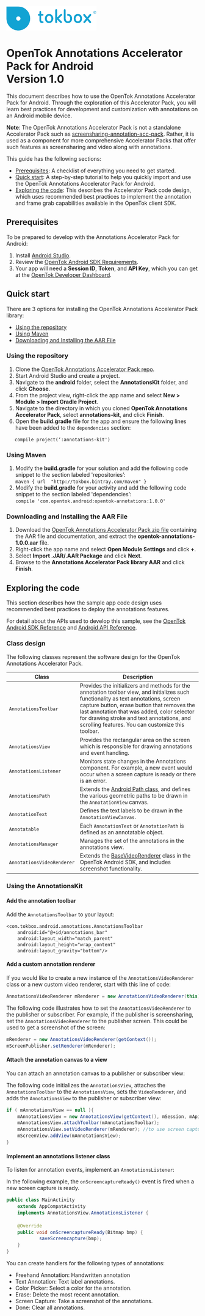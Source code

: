 ![logo](../tokbox-logo.png)

# OpenTok Annotations Accelerator Pack for Android<br/>Version 1.0

This document describes how to use the OpenTok Annotations Accelerator Pack for Android. Through the exploration of this Accelerator Pack, you will learn best practices for development and customization with annotations on an Android mobile device.

**Note**: The OpenTok Annotations Accelerator Pack is not a standalone Accelerator Pack such as [screensharing-annotation-acc-pack](https://github.com/opentok/screensharing-annotation-acc-pack). Rather, it is used as a component for more comprehensive Accelerator Packs that offer such features as screensharing and video along with annotations. 

This guide has the following sections:

* [Prerequisites](#prerequisites): A checklist of everything you need to get started.
* [Quick start](#quick-start): A step-by-step tutorial to help you quickly import and use the OpenTok Annotations Accelerator Pack for Android.
* [Exploring the code](#exploring-the-code): This describes the Accelerator Pack code design, which uses recommended best practices to implement the annotation and frame grab capabilities available in the OpenTok client SDK. 


## Prerequisites

To be prepared to develop with the Annotations Accelerator Pack for Android:

1. Install [Android Studio](http://developer.android.com/intl/es/sdk/index.html).
2. Review the [OpenTok Android SDK Requirements](https://tokbox.com/developer/sdks/android/#developerandclientrequirements).
3. Your app will need a **Session ID**, **Token**, and **API Key**, which you can get at the [OpenTok Developer Dashboard](https://dashboard.tokbox.com/).


## Quick start

There are 3 options for installing the OpenTok Annotations Accelerator Pack library:

  - [Using the repository](#using-the-repository)
  - [Using Maven](#using-maven)
  - [Downloading and Installing the AAR File](#downloading-and-installing-the-aar-file)


### Using the repository

1. Clone the [OpenTok Annotations Accelerator Pack repo](https://github.com/opentok/annotation-acc-pack).
2. Start Android Studio and create a project. 
3. Navigate to the **android** folder, select the **AnnotationsKit** folder, and click **Choose**.
4. From the project view, right-click the app name and select **New > Module > Import Gradle Project**.
5. Navigate to the directory in which you cloned **OpenTok Annotations Accelerator Pack**, select **annotations-kit**, and click **Finish**.
6. Open the **build.gradle** file for the app and ensure the following lines have been added to the `dependencies` section:
```
   compile project(‘:annotations-kit')
```

### Using Maven

<ol>

<li>Modify the <b>build.gradle</b> for your solution and add the following code snippet to the section labeled 'repositories’:

<code>
maven { url  "http://tokbox.bintray.com/maven" }
</code>

</li>

<li>Modify the <b>build.gradle</b> for your activity and add the following code snippet to the section labeled 'dependencies’: 


<code>
compile 'com.opentok.android:opentok-annotations:1.0.0'
</code>

</li>

</ol>



### Downloading and Installing the AAR File

1.  Download the [OpenTok Annotations Accelerator Pack zip file](https://s3.amazonaws.com/artifact.tokbox.com/solution/rel/annotations/android/opentok-annotations-1.0.0.zip) containing the AAR file and documentation, and extract the **opentok-annotations-1.0.0.aar** file.
2.  Right-click the app name and select **Open Module Settings** and click **+**.
3.  Select **Import .JAR/.AAR Package** and click **Next**.
4.  Browse to the **Annotations Accelerator Pack library AAR** and click **Finish**.


## Exploring the code

This section describes how the sample app code design uses recommended best practices to deploy the annotations features. 

For detail about the APIs used to develop this sample, see the [OpenTok Android SDK Reference](https://tokbox.com/developer/sdks/android/reference/) and [Android API Reference](http://developer.android.com/reference/packages.html).

### Class design

The following classes represent the software design for the OpenTok Annotations Accelerator Pack.

| Class        | Description  |
| ------------- | ------------- |
| `AnnotationsToolbar`   | Provides the initializers and methods for the annotation toolbar view, and initializes such functionality as text annotations, screen capture button, erase button that removes the last annotation that was added, color selector for drawing stroke and text annotations, and scrolling features. You can customize this toolbar. |
| `AnnotationsView`   | Provides the rectangular area on the screen which is responsible for drawing annotations and event handling. |
| `AnnotationsListener`   | Monitors state changes in the Annotations component. For example, a new event would occur when a screen capture is ready or there is an error. |
| `AnnotationsPath`   | Extends the [Android Path class](https://developer.android.com/reference/android/graphics/Path.html), and defines the various geometric paths to be drawn in the `AnnotationView` canvas. |
| `AnnotationText`   | Defines the text labels to be drawn in the `AnnotationViewCanvas`. |
| `Annotatable`   | Each `AnnotationText` or `AnnotationPath` is defined as an annotatable object. |
| `AnnotationsManager`   | Manages the set of the annotations in the annotations view. |
| `AnnotationsVideoRenderer`   | Extends the [BaseVideoRenderer](https://tokbox.com/developer/sdks/android/reference/com/opentok/android/BaseVideoRenderer.html) class in the OpenTok Android SDK, and includes screenshot functionality. |


### Using the AnnotationsKit


#### Add the annotation toolbar

Add the `AnnotationsToolbar` to your layout:</p>

```
<com.tokbox.android.annotations.AnnotationsToolbar
    android:id="@+id/annotations_bar"
    android:layout_width="match_parent"
    android:layout_height="wrap_content"
    android:layout_gravity="bottom"/>
```


#### Add a custom annotation renderer

If you would like to create a new instance of the `AnnotationsVideoRenderer` class or a new custom video renderer, start with this line of code:

```java
AnnotationsVideoRenderer mRenderer = new AnnotationsVideoRenderer(this);
```


The following code illustrates how to set the `AnnotationsVideoRenderer` to the publisher or subscriber. For example, if the publisher is screensharing, set the `AnnotationsVideoRenderer` to the publisher screen. This could be used to get a screenshot of the screen:

```java
mRenderer = new AnnotationsVideoRenderer(getContext());
mScreenPublisher.setRenderer(mRenderer);
```

#### Attach the annotation canvas to a view

You can attach an annotation canvas to a publisher or subscriber view:

The following code initializes the `AnnotationsView`, attaches the `AnnotationsToolbar` to the `AnnotationsView`, sets the `VideoRenderer`, and adds the `AnnotationsView` to the publisher or subscriber view:


```java
if ( mAnnotationsView == null ){
    mAnnotationsView = new AnnotationsView(getContext(), mSession, mApiKey)
    mAnnotationsView.attachToolbar(mAnnotationsToolbar);
    mAnnotationsView.setVideoRenderer(mRenderer); //to use screen capture
    mScreenView.addView(mAnnotationsView);
}
```

#### Implement an annotations listener class

To listen for annotation events, implement an `AnnotationsListener`:

In the following example, the `onScreencaptureReady()` event is fired when a new screen capture is ready. 

```java
public class MainActivity 
    extends AppCompatActivity 
    implements AnnotationsView.AnnotationsListener {

	@Override
	public void onScreencaptureReady(Bitmap bmp) {
    		saveScreencapture(bmp);
	}
}
```


You can create handlers for the following types of annotations:
  - Freehand Annotation: Handwritten annotation 
  - Text Annotation: Text label annotations.
  - Color Picker: Select a color for the annotation.
  - Erase: Delete the most recent annotation.
  - Screen Capture: Take a screenshot of the annotations.
  - Done: Clear all annotations.
